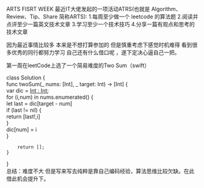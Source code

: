 ARTS FISRT WEEK
最近IT大佬发起的一项活动ATRS(也就是 Algorithm、Review、Tip、Share 简称ARTS):
1.每周至少做一个 leetcode 的算法题
2.阅读并点评至少一篇英文技术文章
3.学习至少一个技术技巧
4.分享一篇有观点和思考的技术文章

因为最近事情比较多 本来是不想打算参加的 但是慎重考虑下感觉时机难得 看到很多优秀的同行都努力学习 自己还有什么借口呢 ，遂下定决心逼自己一把。

第一周在leetCode上选了一个简易难度的Two Sum（swift）

class Solution {  
    func twoSum(_ nums: [Int], _ target: Int) -> [Int] {  
        var dic = [Int : Int]();  
         for (i,num) in nums.enumerated() {  
            let last = dic[target - num]  
            if (last != nil) {  
                return [last!,i]  
            }  
            dic[num] = i  
        }  
          
        return [];  
    }  
}  
总结：难度不大 但是写来写去纯粹是靠自己编码经验，算法思维比较欠缺。在此借此机会提升下。
